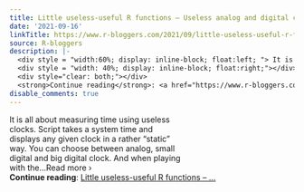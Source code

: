 ```yaml
---
title: Little useless-useful R functions – Useless analog and digital clocks
date: '2021-09-16'
linkTitle: https://www.r-bloggers.com/2021/09/little-useless-useful-r-functions-useless-analog-and-digital-clocks/
source: R-bloggers
description: |-
  <div style = "width:60%; display: inline-block; float:left; "> It is all about measuring time using useless clocks. Script takes a system time and displays any given clock in a rather “static” way. You can choose between analog, small digital and big digital clock. And when playing with the…Read more ›</div>
  <div style = "width: 40%; display: inline-block; float:right;"></div>
  <div style="clear: both;"></div>
  <strong>Continue reading</strong>: <a href="https://www.r-bloggers.com/2021/09/little-useless-useful-r-functions-useless-analog-and-digital-clocks/">Little useless-useful R functions – ...
disable_comments: true
---
```

<div style = "width:60%; display: inline-block; float:left; "> It is all about measuring time using useless clocks. Script takes a system time and displays any given clock in a rather “static” way. You can choose between analog, small digital and big digital clock. And when playing with the…Read more ›</div>
<div style = "width: 40%; display: inline-block; float:right;"></div>
<div style="clear: both;"></div>
<strong>Continue reading</strong>: <a href="https://www.r-bloggers.com/2021/09/little-useless-useful-r-functions-useless-analog-and-digital-clocks/">Little useless-useful R functions – ...
